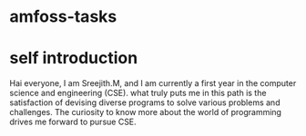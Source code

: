 # amfoss-tasks
# self introduction
Hai everyone,
I am Sreejith.M, and I am currently a first year in the computer science and engineering (CSE). what truly puts me in this path is the satisfaction of devising diverse programs to solve various problems and challenges. The curiosity to know more about the world of programming drives me forward to pursue CSE.
